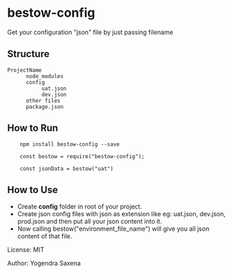 # bestow-config
Get your configuration "json" file by just passing filename

## Structure
```
ProjectName
      node_modules
      config
           uat.json
           dev.json
	  other files
      package.json
   ```

## How to Run

```
    npm install bestow-config --save
    
    const bestow = require("bestow-config");
    
    const jsonData = bestow("uat")
```

## How to Use
-  Create **config** folder in root of your project.
- Create json config files with json as extension like eg: uat.json, dev.json, prod.json and then put all your json content into it.
- Now calling bestow("environment_file_name")  will give you all json content of that file.

License: MIT

Author: Yogendra Saxena